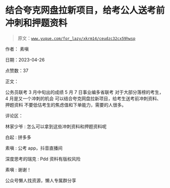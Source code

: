 # 结合夸克网盘拉新项目，给考公人送考前冲刺和押题资料

> 原文：[`www.yuque.com/for_lazy/xkrm14/ceudzc32cx59hwsp`](https://www.yuque.com/for_lazy/xkrm14/ceudzc32cx59hwsp)



作者： 素嗔



日期：2023-04-26



点赞数：37

<ne-hole id="u426d4ad5" data-lake-id="u426d4ad5">

正文：



公务员联考 3 月中旬出的成绩 5 月 7 日事业编多省联考 对于大部分落榜的考生，4 月是又一个冲刺的机会 可以结合夸克网盘拉新项目，给考生送考前冲刺资料、押题资料 不要低估考生的焦虑值和下单能力，需要的人很多。

<ne-hole id="u2f41e713" data-lake-id="u2f41e713">

评论区：



林家少爷 : 怎么可以拿到这些冲刺资料和押题资料呢



白起 : 拼多多



素嗔 : 公考 app，抖音直播间



深度思考的瑞克 : Pdd 资料有版权风险



素嗔 : 谢谢！

<ne-hole id="u0d893543" data-lake-id="u0d893543">

公众号懒人找资源，懒人专属群分享

</ne-hole></ne-hole></ne-hole>